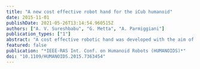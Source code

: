 ```yaml
---
title: "A new cost effective robot hand for the iCub humanoid"
date: 2015-11-01
publishDate: 2021-05-26T13:14:54.960515Z
authors: ["A. V. Sureshbabu", "G. Metta", "A. Parmiggiani"]
publication_types: ["1"]
abstract: "A cost effective robotic hand was developed with the aim of increasing and optimising the functionality of the iCub hand while driving down the number of individual components and consequently, the overall cost. The hand remains anthropomorphic in nature in accordance with the iCub. It has 18 DOF and comprises absolute encoders and provision for tactile sensors. A very simple and straight-forward return mechanism was employed and a novel method to use the joint shaft as encoder-magnet housing was also employed. A workspace analysis of the hand was carried out to check the degree of anthropomorphism."
featured: false
publication: "*IEEE-RAS Int. Conf. on Humanoid Robots (HUMANOIDS)*"
doi: "10.1109/HUMANOIDS.2015.7363454"
---
```


